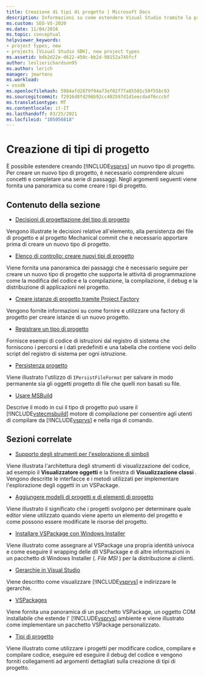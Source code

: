 ```yaml
---
title: Creazione di tipi di progetto | Microsoft Docs
description: Informazioni su come estendere Visual Studio tramite la progettazione, la creazione e la registrazione di un nuovo tipo di progetto che supporta le attività di programmazione.
ms.custom: SEO-VS-2020
ms.date: 11/04/2016
ms.topic: conceptual
helpviewer_keywords:
- project types, new
- projects [Visual Studio SDK], new project types
ms.assetid: bdb2d22e-d622-450c-bb2d-98152a745fcf
author: leslierichardson95
ms.author: lerich
manager: jmartens
ms.workload:
- vssdk
ms.openlocfilehash: 5984afd2879f94a73ef02f77a85501c50f55bc93
ms.sourcegitcommit: f2916d8fd296b92cc402597d1d1eecda4f6cccbf
ms.translationtype: MT
ms.contentlocale: it-IT
ms.lasthandoff: 03/25/2021
ms.locfileid: "105056818"
---
```

# <a name="create-project-types"></a>Creazione di tipi di progetto
È possibile estendere creando [!INCLUDE[vsprvs](../../code-quality/includes/vsprvs_md.md)] un nuovo tipo di progetto. Per creare un nuovo tipo di progetto, è necessario comprendere alcuni concetti e completare una serie di passaggi. Negli argomenti seguenti viene fornita una panoramica su come creare i tipi di progetto.

## <a name="in-this-section"></a>Contenuto della sezione
- [Decisioni di progettazione del tipo di progetto](../../extensibility/internals/project-type-design-decisions.md)

 Vengono illustrate le decisioni relative all'elemento, alla persistenza dei file di progetto e al progetto Mechanical commit che è necessario apportare prima di creare un nuovo tipo di progetto.

- [Elenco di controllo: creare nuovi tipi di progetto](../../extensibility/internals/checklist-creating-new-project-types.md)

 Viene fornita una panoramica dei passaggi che è necessario seguire per creare un nuovo tipo di progetto che supporta le attività di programmazione come la modifica del codice e la compilazione, la compilazione, il debug e la distribuzione di applicazioni nel progetto.

- [Creare istanze di progetto tramite Project Factory](../../extensibility/internals/creating-project-instances-by-using-project-factories.md)

 Vengono fornite informazioni su come fornire e utilizzare una factory di progetto per creare istanze di un nuovo progetto.

- [Registrare un tipo di progetto](../../extensibility/internals/registering-a-project-type.md)

 Fornisce esempi di codice di istruzioni dal registro di sistema che forniscono i percorsi e i dati predefiniti e una tabella che contiene voci dello script del registro di sistema per ogni istruzione.

- [Persistenza progetto](../../extensibility/internals/project-persistence.md)

 Viene illustrato l'utilizzo di `IPersistFileFormat` per salvare in modo permanente sia gli oggetti progetto di file che quelli non basati su file.

- [Usare MSBuild](../../extensibility/internals/using-msbuild.md)

 Descrive il modo in cui il tipo di progetto può usare il [!INCLUDE[vstecmsbuild](../../extensibility/internals/includes/vstecmsbuild_md.md)] motore di compilazione per consentire agli utenti di compilare da [!INCLUDE[vsprvs](../../code-quality/includes/vsprvs_md.md)] e nella riga di comando.

## <a name="related-sections"></a>Sezioni correlate
- [Supporto degli strumenti per l'esplorazione di simboli](../../extensibility/internals/supporting-symbol-browsing-tools.md)

 Viene illustrata l'architettura degli strumenti di visualizzazione del codice, ad esempio il **Visualizzatore oggetti** e la finestra di **Visualizzazione classi** . Vengono descritte le interfacce e i metodi utilizzati per implementare l'esplorazione degli oggetti in un VSPackage.

- [Aggiungere modelli di progetti e di elementi di progetto](../../extensibility/internals/adding-project-and-project-item-templates.md)

 Viene illustrato il significato che i progetti svolgono per determinare quale editor viene utilizzato quando viene aperto un elemento del progetto e come possono essere modificate le risorse del progetto.

- [Installare VSPackage con Windows Installer](../../extensibility/internals/installing-vspackages-with-windows-installer.md)

 Viene illustrato come assegnare al VSPackage una propria identità univoca e come eseguire il wrapping delle dll VSPackage e di altre informazioni in un pacchetto di Windows Installer (*. File MSI* ) per la distribuzione ai clienti.

- [Gerarchie in Visual Studio](../../extensibility/internals/hierarchies-in-visual-studio.md)

 Viene descritto come visualizzare [!INCLUDE[vsprvs](../../code-quality/includes/vsprvs_md.md)] e indirizzare le gerarchie.

- [VSPackages](../../extensibility/internals/vspackages.md)

 Viene fornita una panoramica di un pacchetto VSPackage, un oggetto COM installabile che estende l' [!INCLUDE[vsprvs](../../code-quality/includes/vsprvs_md.md)] ambiente e viene illustrato come implementare un pacchetto VSPackage personalizzato.

- [Tipi di progetto](../../extensibility/internals/project-types.md)

 Viene illustrato come utilizzare i progetti per modificare codice, compilare e compilare codice, eseguire ed eseguire il debug del codice e vengono forniti collegamenti ad argomenti dettagliati sulla creazione di tipi di progetto.
